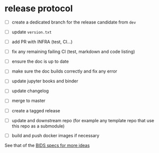 # release protocol

- [ ] create a dedicated branch for the release candidate from `dev`
- [ ] update `version.txt`
- [ ] add PR with INFRA (test, CI...)
- [ ] fix any remaining failing CI (test, markdown and code listing)
- [ ] ensure the doc is up to date
- [ ] make sure the doc builds correctly and fix any error
- [ ] update jupyter books and binder
- [ ] update changelog
- [ ] merge to master
- [ ] create a tagged release
- [ ] update and downstream repo (for example any template repo that use this repo as a submodule)
- [ ] build and push docker images if necessary



See that of the [BIDS specs for more ideas](https://github.com/bids-standard/bids-specification/blob/master/Release_Protocol.md)
